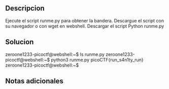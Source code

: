 ## Descripcion 

Ejecute el script runme.py para obtener la bandera. Descargue el script con su navegador o con wget en webshell. Descargar el script Python runme.py
## Solucion

zeroone1233-picoctf@webshell:~$ ls
runme.py
zeroone1233-picoctf@webshell:~$ python3 runme.py
picoCTF{run_s4n1ty_run}
zeroone1233-picoctf@webshell:~$ 

## Notas adicionales
